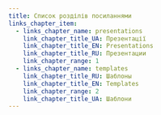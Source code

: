 ```yaml
---
title: Список розділів посиланнями
links_chapter_item:
  - links_chapter_name: presentations
    link_chapter_title_UA: Презентації
    link_chapter_title_EN: Presentations
    link_chapter_title_RU: Презентации
    link_chapter_range: 1
  - links_chapter_name: templates
    link_chapter_title_RU: Шаблоны
    link_chapter_title_EN: Templates
    link_chapter_range: 2
    link_chapter_title_UA: Шаблони
---
```

